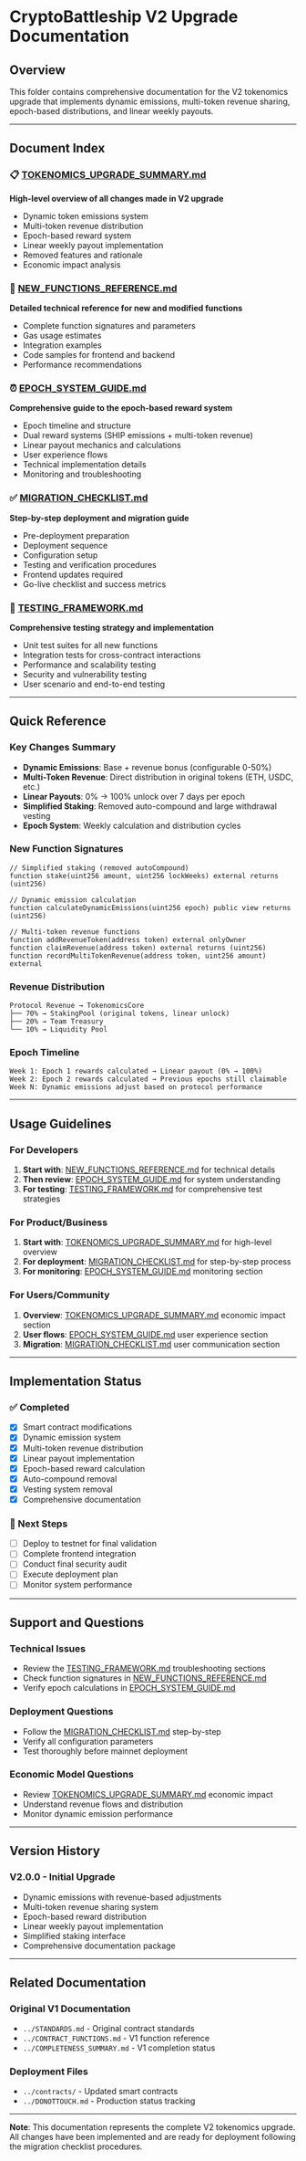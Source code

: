 # CryptoBattleship V2 Upgrade Documentation

## Overview
This folder contains comprehensive documentation for the V2 tokenomics upgrade that implements dynamic emissions, multi-token revenue sharing, epoch-based distributions, and linear weekly payouts.

---

## Document Index

### 📋 [TOKENOMICS_UPGRADE_SUMMARY.md](./TOKENOMICS_UPGRADE_SUMMARY.md)
**High-level overview of all changes made in V2 upgrade**
- Dynamic token emissions system
- Multi-token revenue distribution
- Epoch-based reward system
- Linear weekly payout implementation
- Removed features and rationale
- Economic impact analysis

### 🔧 [NEW_FUNCTIONS_REFERENCE.md](./NEW_FUNCTIONS_REFERENCE.md)
**Detailed technical reference for new and modified functions**
- Complete function signatures and parameters
- Gas usage estimates
- Integration examples
- Code samples for frontend and backend
- Performance recommendations

### ⏰ [EPOCH_SYSTEM_GUIDE.md](./EPOCH_SYSTEM_GUIDE.md)
**Comprehensive guide to the epoch-based reward system**
- Epoch timeline and structure
- Dual reward systems (SHIP emissions + multi-token revenue)
- Linear payout mechanics and calculations
- User experience flows
- Technical implementation details
- Monitoring and troubleshooting

### ✅ [MIGRATION_CHECKLIST.md](./MIGRATION_CHECKLIST.md)
**Step-by-step deployment and migration guide**
- Pre-deployment preparation
- Deployment sequence
- Configuration setup
- Testing and verification procedures
- Frontend updates required
- Go-live checklist and success metrics

### 🧪 [TESTING_FRAMEWORK.md](./TESTING_FRAMEWORK.md)
**Comprehensive testing strategy and implementation**
- Unit test suites for all new functions
- Integration tests for cross-contract interactions
- Performance and scalability testing
- Security and vulnerability testing
- User scenario and end-to-end testing

---

## Quick Reference

### Key Changes Summary
- **Dynamic Emissions**: Base + revenue bonus (configurable 0-50%)
- **Multi-Token Revenue**: Direct distribution in original tokens (ETH, USDC, etc.)
- **Linear Payouts**: 0% → 100% unlock over 7 days per epoch
- **Simplified Staking**: Removed auto-compound and large withdrawal vesting
- **Epoch System**: Weekly calculation and distribution cycles

### New Function Signatures
```solidity
// Simplified staking (removed autoCompound)
function stake(uint256 amount, uint256 lockWeeks) external returns (uint256)

// Dynamic emission calculation
function calculateDynamicEmissions(uint256 epoch) public view returns (uint256)

// Multi-token revenue functions
function addRevenueToken(address token) external onlyOwner
function claimRevenue(address token) external returns (uint256)
function recordMultiTokenRevenue(address token, uint256 amount) external
```

### Revenue Distribution
```
Protocol Revenue → TokenomicsCore
├── 70% → StakingPool (original tokens, linear unlock)
├── 20% → Team Treasury
└── 10% → Liquidity Pool
```

### Epoch Timeline
```
Week 1: Epoch 1 rewards calculated → Linear payout (0% → 100%)
Week 2: Epoch 2 rewards calculated → Previous epochs still claimable
Week N: Dynamic emissions adjust based on protocol performance
```

---

## Usage Guidelines

### For Developers
1. **Start with**: [NEW_FUNCTIONS_REFERENCE.md](./NEW_FUNCTIONS_REFERENCE.md) for technical details
2. **Then review**: [EPOCH_SYSTEM_GUIDE.md](./EPOCH_SYSTEM_GUIDE.md) for system understanding
3. **For testing**: [TESTING_FRAMEWORK.md](./TESTING_FRAMEWORK.md) for comprehensive test strategies

### For Product/Business
1. **Start with**: [TOKENOMICS_UPGRADE_SUMMARY.md](./TOKENOMICS_UPGRADE_SUMMARY.md) for high-level overview
2. **For deployment**: [MIGRATION_CHECKLIST.md](./MIGRATION_CHECKLIST.md) for step-by-step process
3. **For monitoring**: [EPOCH_SYSTEM_GUIDE.md](./EPOCH_SYSTEM_GUIDE.md) monitoring section

### For Users/Community
1. **Overview**: [TOKENOMICS_UPGRADE_SUMMARY.md](./TOKENOMICS_UPGRADE_SUMMARY.md) economic impact section
2. **User flows**: [EPOCH_SYSTEM_GUIDE.md](./EPOCH_SYSTEM_GUIDE.md) user experience section
3. **Migration**: [MIGRATION_CHECKLIST.md](./MIGRATION_CHECKLIST.md) user communication section

---

## Implementation Status

### ✅ Completed
- [x] Smart contract modifications
- [x] Dynamic emission system
- [x] Multi-token revenue distribution
- [x] Linear payout implementation
- [x] Epoch-based reward calculation
- [x] Auto-compound removal
- [x] Vesting system removal
- [x] Comprehensive documentation

### 🔄 Next Steps
- [ ] Deploy to testnet for final validation
- [ ] Complete frontend integration
- [ ] Conduct final security audit
- [ ] Execute deployment plan
- [ ] Monitor system performance

---

## Support and Questions

### Technical Issues
- Review the [TESTING_FRAMEWORK.md](./TESTING_FRAMEWORK.md) troubleshooting sections
- Check function signatures in [NEW_FUNCTIONS_REFERENCE.md](./NEW_FUNCTIONS_REFERENCE.md)
- Verify epoch calculations in [EPOCH_SYSTEM_GUIDE.md](./EPOCH_SYSTEM_GUIDE.md)

### Deployment Questions
- Follow the [MIGRATION_CHECKLIST.md](./MIGRATION_CHECKLIST.md) step-by-step
- Verify all configuration parameters
- Test thoroughly before mainnet deployment

### Economic Model Questions
- Review [TOKENOMICS_UPGRADE_SUMMARY.md](./TOKENOMICS_UPGRADE_SUMMARY.md) economic impact
- Understand revenue flows and distribution
- Monitor dynamic emission performance

---

## Version History

### V2.0.0 - Initial Upgrade
- Dynamic emissions with revenue-based adjustments
- Multi-token revenue sharing system
- Epoch-based reward distribution
- Linear weekly payout implementation
- Simplified staking interface
- Comprehensive documentation package

---

## Related Documentation

### Original V1 Documentation
- `../STANDARDS.md` - Original contract standards
- `../CONTRACT_FUNCTIONS.md` - V1 function reference
- `../COMPLETENESS_SUMMARY.md` - V1 completion status

### Deployment Files
- `../contracts/` - Updated smart contracts
- `../DONOTTOUCH.md` - Production status tracking

---

**Note**: This documentation represents the complete V2 tokenomics upgrade. All changes have been implemented and are ready for deployment following the migration checklist procedures.